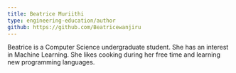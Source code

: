 ```yaml
---
title: Beatrice Muriithi
type: engineering-education/author
github: https://github.com/Beatricewanjiru
---
```

Beatrice is a Computer Science undergraduate student. She has an interest in Machine Learning. She likes cooking during her free time and learning new programming languages.


